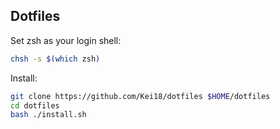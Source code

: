 Dotfiles
---

Set zsh as your login shell:
```sh
chsh -s $(which zsh)
```

Install:
```sh
git clone https://github.com/Kei18/dotfiles $HOME/dotfiles
cd dotfiles
bash ./install.sh
```
